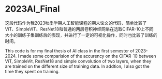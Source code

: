 # 2023AI_Final
这段代码作为我2023秋季学期人工智能课程的期末论文的代码，简单比较了ViT、SimpleViT、ResNet18和普通的两层卷积神经网络在选取CIFAR-10上不同大小的训练子集训练后的表现，并进行了一定的可视化操作，同时也比较了训练的时间。

This code is for my final thesis of AI class in the first semester of 2023-2024. I made some comparision of the accurency on the CIFAR-10 between ViT, SimpleVit, ResNet18 and simple convolution of two layers, when they are trained on the different size of training data. In addtion, I also got the time they spent on training.
